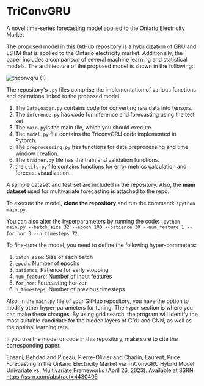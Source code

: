 # TriConvGRU
A novel time-series forecasting model applied to the Ontario Electricity Market

The proposed model in this GitHub repository is a hybridization of GRU and LSTM that is applied to the Ontario electricity market. Additionally, the paper includes a comparison of several machine learning and statistical models. The architecture of the proposed model is shown in the following:

![triconvgru (1)](https://user-images.githubusercontent.com/58978680/230785238-65a0d35c-c7b3-4eb6-923c-f4ec7d3b3ae5.png)


The repository's `.py` files comprise the implementation of various functions and operations linked to the proposed model.

1. The `DataLoader.py` contains code for converting raw data into tensors.
2. The `inference.py` has code for inference and forecasting using the test set. 
3. The `main.py`is the main file, which you should execute. 
4. The `model.py` file contains the TriconvGRU code implemented in Pytorch.
5. The `preprocessing.py` has functions for data preprocessing and time window creation. 
6. The `trainer.py` file has the train and validation functions.
7. the `utils.py` file contains functions for error metrics calculation and forecast visualization.


A sample dataset and test set are included in the repository. Also, the **main dataset** used for multivariate forecasting is attached to the repo.

To execute the model, **clone the repository** and run the command: `!python main.py`.

You can also alter the hyperparameters by running the code: `!python main.py --batch_size 32 --epoch 100 --patience 30 --num_feature 1 --for_hor 3 --n_timesteps 72`. 

To fine-tune the model, you need to define the following hyper-parameters:
1. `batch_size`: Size of each batch
2. `epoch`: Number of epochs
3. `patience`: Patience for early stopping
4. `num_feature`: Number of input features
5. `for_hor`: Forecasting horizon
6. `n_timesteps`: Number of previous timesteps

Also, in the `main.py` file of your GitHub repository, you have the option to modify other hyper-parameters for tuning. The `hyper` section is where you can make these changes. By using grid search, the program will identify the most suitable candidate for the hidden layers of GRU and CNN, as well as the optimal learning rate.

If you use the model or code in this repository, make sure to cite the corresponding paper.

Ehsani, Behdad and Pineau, Pierre-Olivier and Charlin, Laurent, Price Forecasting in the Ontario Electricity Market via TriConvGRU Hybrid Model: Univariate vs. Multivariate Frameworks (April 26, 2023). Available at SSRN: https://ssrn.com/abstract=4430405
